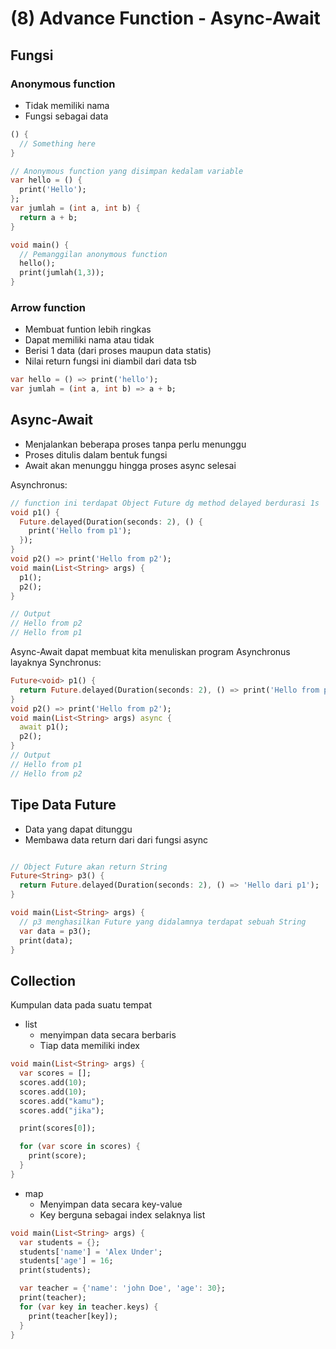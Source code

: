 # (8) Advance Function - Async-Await

## Fungsi

### Anonymous function

- Tidak memiliki nama
- Fungsi sebagai data

```dart
() {
  // Something here
}
```

```dart
// Anonymous function yang disimpan kedalam variable
var hello = () {
  print('Hello');
};
var jumlah = (int a, int b) {
  return a + b;
}

void main() {
  // Pemanggilan anonymous function
  hello();
  print(jumlah(1,3));
}
```

### Arrow function

- Membuat funtion lebih ringkas
- Dapat memiliki nama atau tidak
- Berisi 1 data (dari proses maupun data statis)
- Nilai return fungsi ini diambil dari data tsb

```dart
var hello = () => print('hello');
var jumlah = (int a, int b) => a + b;
```

## Async-Await

- Menjalankan beberapa proses tanpa perlu menunggu
- Proses ditulis dalam bentuk fungsi
- Await akan menunggu hingga proses async selesai

Asynchronus:

```dart
// function ini terdapat Object Future dg method delayed berdurasi 1s
void p1() {
  Future.delayed(Duration(seconds: 2), () {
    print('Hello from p1');
  });
}
void p2() => print('Hello from p2');
void main(List<String> args) {
  p1();
  p2();
}

// Output
// Hello from p2
// Hello from p1
```

Async-Await dapat  membuat kita menuliskan program Asynchronus layaknya Synchronus:

```dart
Future<void> p1() {
  return Future.delayed(Duration(seconds: 2), () => print('Hello from p1'));
}
void p2() => print('Hello from p2');
void main(List<String> args) async {
  await p1();
  p2();
}
// Output
// Hello from p1
// Hello from p2
```

## Tipe Data Future

- Data yang dapat ditunggu
- Membawa data return dari dari fungsi async

```dart

// Object Future akan return String
Future<String> p3() {
  return Future.delayed(Duration(seconds: 2), () => 'Hello dari p1');
}

void main(List<String> args) {
  // p3 menghasilkan Future yang didalamnya terdapat sebuah String
  var data = p3();
  print(data);
}
```

## Collection

Kumpulan data pada suatu tempat

- list
  - menyimpan data secara berbaris
  - Tiap data memiliki index

```dart
void main(List<String> args) {
  var scores = [];
  scores.add(10);
  scores.add(10);
  scores.add("kamu");
  scores.add("jika");

  print(scores[0]);

  for (var score in scores) {
    print(score);
  }
}
```

- map
  - Menyimpan data secara key-value
  - Key berguna sebagai index selaknya list

```dart
void main(List<String> args) {
  var students = {};
  students['name'] = 'Alex Under';
  students['age'] = 16;
  print(students);

  var teacher = {'name': 'john Doe', 'age': 30};
  print(teacher);
  for (var key in teacher.keys) {
    print(teacher[key]);
  }
}
```
